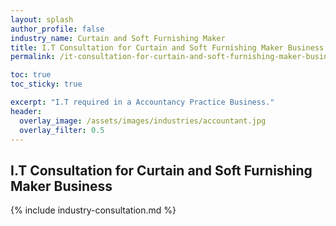 ```yaml
---
layout: splash 
author_profile: false 
industry_name: Curtain and Soft Furnishing Maker
title: I.T Consultation for Curtain and Soft Furnishing Maker Business
permalink: /it-consultation-for-curtain-and-soft-furnishing-maker-business

toc: true
toc_sticky: true

excerpt: "I.T required in a Accountancy Practice Business."
header:
  overlay_image: /assets/images/industries/accountant.jpg
  overlay_filter: 0.5 
---
```


## I.T Consultation for Curtain and Soft Furnishing Maker Business

{% include industry-consultation.md %}
